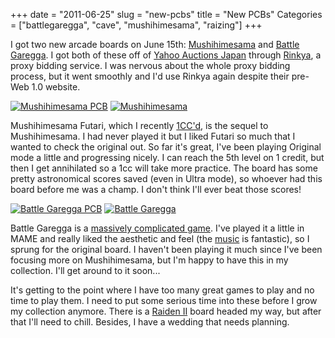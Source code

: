 +++
date = "2011-06-25"
slug = "new-pcbs"
title = "New PCBs"
Categories = ["battlegaregga", "cave", "mushihimesama", "raizing"]
+++

I got two new arcade boards on June 15th: [Mushihimesama](http://en.wikipedia.org/wiki/Mushihime-sama) and [Battle Garegga](http://en.wikipedia.org/wiki/Battle_Garegga).  I got both of these off of [Yahoo Auctions Japan](http://category.auctions.yahoo.co.jp/list/%E3%82%B2%E3%83%BC%E3%83%A0%E5%9F%BA%E6%9D%BF-%E3%82%A2%E3%83%BC%E3%82%B1%E3%83%BC%E3%83%89%E3%82%B2%E3%83%BC%E3%83%A0-%E3%82%B2%E3%83%BC%E3%83%A0-%E3%81%8A%E3%82%82%E3%81%A1%E3%82%83-%E3%82%B2%E3%83%BC%E3%83%A0/2084047782/?p=%E3%82%B2%E3%83%BC%E3%83%A0%E5%9F%BA%E6%9D%BF&tab_ex=commerce&fr=auc-prop&slider=0&b=1) through [Rinkya](http://www.rinkya.com/index.php), a proxy bidding service.  I was nervous about the whole proxy bidding process, but it went smoothly and I'd use Rinkya again despite their pre-Web 1.0 website.

[![Mushihimesama PCB](http://farm4.static.flickr.com/3481/5843179937_b926c594ef.jpg)](http://www.flickr.com/photos/wnka/5843179937/)
[![Mushihimesama](http://farm6.static.flickr.com/5195/5843182913_2c72e19144.jpg)](http://www.flickr.com/photos/wnka/5843182913/)

Mushihimesama Futari, which I recently [1CC'd](/blog/2011/05/mushihimesama-futari-1cc/), is the sequel to Mushihimesama.  I had never played it but I liked Futari so much that I wanted to check the original out.  So far it's great, I've been playing Original mode a little and progressing nicely.  I can reach the 5th level on 1 credit, but then I get annihilated so a 1cc will take more practice.  The board has some pretty astronomical scores saved (even in Ultra mode), so whoever had this board before me was a champ.  I don't think I'll ever beat those scores!

[![Battle Garegga PCB](http://farm6.static.flickr.com/5119/5843185911_d4cea45cd2.jpg)](http://www.flickr.com/photos/wnka/5843185911/)
[![Battle Garegga](http://farm6.static.flickr.com/5305/5843187795_be8e296de1.jpg)](http://www.flickr.com/photos/wnka/5843187795/)

Battle Garegga is a [massively complicated game](http://shmups.system11.org/viewtopic.php?f=5&t=351).  I've played it a little in MAME and really liked the aesthetic and feel (the [music](http://www.youtube.com/watch?v=Skr8UCEKHKs) is fantastic), so I sprung for the original board.  I haven't been playing it much since I've been focusing more on Mushihimesama, but I'm happy to have this in my collection.  I'll get around to it soon...

It's getting to the point where I have too many great games to play and no time to play them.  I need to put some serious time into these before I grow my collection anymore.  There is a [Raiden II](http://en.wikipedia.org/wiki/Raiden_II) board headed my way, but after that I'll need to chill.  Besides, I have a wedding that needs planning.

